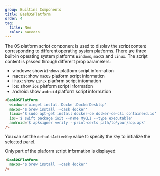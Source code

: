 ```yaml
---
group: Builtins Components
title: BashOSPlatform
order: 4
tag:
  title: New
  color: success
---
```


The OS platform script component is used to display the script content corresponding to different operating system platforms. There are three built-in operating system platforms `Windows`, `macOS` and `Linux`. The script content is passed through different prop parameters:

- windows: show `Windows` platform script information
- macos: show `macOS` platform script information
- linux: show `Linux` platform script information
- ios: show `ios` platform script information
- android: show `android` platform script information

```md
<BashOSPlatform 
  windows='winget install Docker.DockerDesktop' 
  macos='$ brew install --cask docker' 
  linux='$ sudo apt-get install docker-ce docker-ce-cli containerd.io'
  ios='$ swift package init --name MyCLI --type executable' 
  android='$ apksigner verify --print-certs path/to/your/app.apk'
/>
```

You can set the `defaultActiveKey` value to specify the key to initialize the selected panel.

<BashOSPlatform 
  windows='winget install Docker.DockerDesktop' 
  macos='$ brew install --cask docker' 
  linux='$ sudo apt-get install docker-ce docker-ce-cli containerd.io' 
  ios='$ swift package init --name MyCLI --type executable' 
  android='$ apksigner verify --print-certs path/to/your/app.apk' 
/>

Only part of the platform script information is displayed:

```md
<BashOSPlatform
  macos='$ brew install --cask docker'
/>
```

<BashOSPlatform
  macos='$ brew install --cask docker'
/>

